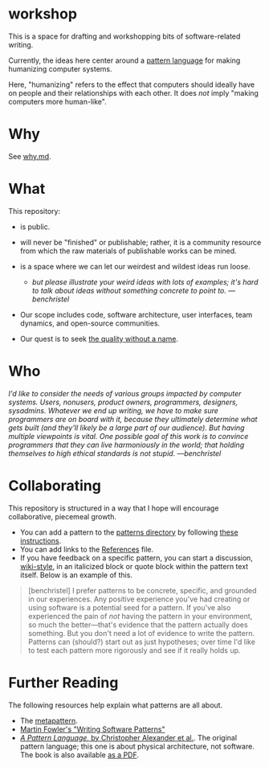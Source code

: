 # workshop

This is a space for drafting and workshopping bits of software-related writing.

Currently, the ideas here center around a
[pattern language](https://groupworksdeck.org/pattern-language) for making humanizing computer systems.

Here, "humanizing" refers to the effect that computers should ideally have on people and their relationships with each other.
It does *not* imply "making computers more human-like".

# Why

See [why.md](./why.md).

# What

This repository:

- is public.
- will never be "finished" or publishable; rather, it is a community resource from which
  the raw materials of publishable works can be mined.
- is a space where we can let our weirdest and wildest ideas run loose.
  - *but please illustrate your weird ideas with lots of examples; it's hard to talk about ideas without something concrete to point to. —benchristel*

- Our scope includes code, software architecture, user interfaces, team dynamics, and open-source communities.
- Our quest is to seek [the quality without a name](https://onluminousgrounds.wordpress.com/2010/04/24/the-quality-without-a-name-part-one/).

# Who

*I'd like to consider the needs of various groups impacted by computer systems.
Users, nonusers, product owners, programmers, designers, sysadmins.
Whatever we end up writing, we have to make sure programmers are on board with it,
because they ultimately determine what gets built (and they'll likely be a large
part of our audience). But having multiple viewpoints
is vital. One possible goal of this work is to convince programmers that they can
live harmoniously in the world; that holding themselves to high ethical standards
is not stupid. —benchristel*

# Collaborating

This repository is structured in a way that I hope will encourage
collaborative, piecemeal growth.
- You can add a pattern to the [patterns directory](./patterns)
  by following [these instructions](./patterns/00_PATTERN_TEMPLATE.md).
- You can add links to the [References](./references.md) file.
- If you have feedback on a specific pattern, you can start a discussion, [wiki-style](http://wiki.c2.com/?PatternLanguage),
  in an italicized block or quote block within the pattern text itself. Below is an example of this.

> [benchristel] I prefer patterns to be concrete, specific, and grounded in our experiences.
Any positive experience you've had creating or using software is
a potential seed for a pattern. If you've also experienced
the pain of *not* having the pattern in your environment, so much the
better—that's evidence that the pattern actually does something. But you
don't need a lot of evidence to write the pattern. Patterns
can (should?) start out as just hypotheses; over time I'd like to test each
pattern more rigorously and see if it really holds up.

# Further Reading

The following resources help explain what patterns are all about.

- The [metapattern](./patterns/00_PATTERN_TEMPLATE.md).
- [Martin Fowler's "Writing Software Patterns"](https://www.martinfowler.com/articles/writingPatterns.html)
- [_A Pattern Language_, by Christopher Alexander et al.](https://mythstyles.com/products/a-pattern-language-towns-buildings-construction-center-for-environmental). The original pattern language; this one is about physical architecture,
not software. The book is also available [as a PDF](http://library.uniteddiversity.coop/Ecological_Building/A_Pattern_Language.pdf).
